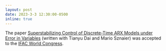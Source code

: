 ```yaml
---
layout: post
date: 2023-3-3 12:30:00-0500
inline: true
---
```


The paper <a href="https://arxiv.org/abs/2210.14893">Superstabilizing Control of Discrete-Time ARX Models under Error in Variables</a> (written with Tianyu Dai and Mario Sznaier) was accepted to the <a href="https://www.ifac2023.org/">IFAC World Congress</a>.